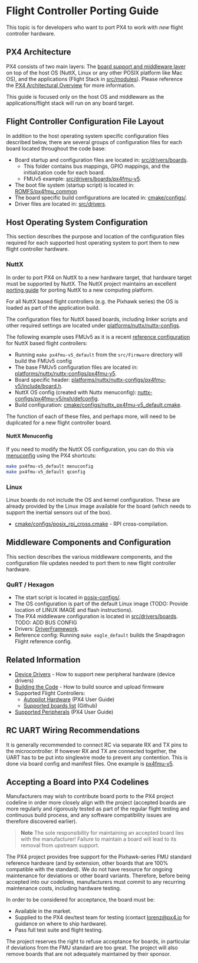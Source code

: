 # Flight Controller Porting Guide

This topic is for developers who want to port PX4 to work with *new* flight controller hardware.

## PX4 Architecture

PX4 consists of two main layers: The [board support and middleware layer](../middleware/README.md) on top of the host OS (NuttX, Linux or any other POSIX platform like Mac OS), and the applications (Flight Stack in [src/modules](https://github.com/PX4/Firmware/tree/master/src/modules)\).  Please reference the [PX4 Architectural Overview](../concept/architecture.md) for more information.

This guide is focused only on the host OS and middleware as the applications/flight stack will run on any board target.

## Flight Controller Configuration File Layout

In addition to the host operating system specific configuration files described below, there are several groups of configuration files for each board located throughout the code base:
* Board startup and configuration files are located in: [src/drivers/boards](https://github.com/PX4/Firmware/tree/master/src/drivers/boards).
  * This folder contains bus mappings, GPIO mappings, and the initialization code for each board.
  * FMUv5 example: [src/drivers/boards/px4fmu-v5](https://github.com/PX4/Firmware/tree/master/src/drivers/boards/px4fmu-v5).
* The boot file system (startup script) is located in: [ROMFS/px4fmu\_common](https://github.com/PX4/Firmware/tree/master/ROMFS/px4fmu_common)
* The board specific build configurations are located in: [cmake/configs/](https://github.com/PX4/Firmware/blob/master/cmake/configs/).
* Driver files are located in: [src/drivers](https://github.com/PX4/Firmware/tree/master/src/drivers).

## Host Operating System Configuration

This section describes the purpose and location of the configuration files required for each supported host operating system to port them to new flight controller hardware.

### NuttX

In order to port PX4 on NuttX to a new hardware target, that hardware target must be supported by NuttX.  The NuttX project maintains an excellent [porting guide](http://www.nuttx.org/Documentation/NuttxPortingGuide.html) for porting NuttX to a new computing platform.

For all NuttX based flight controllers (e.g. the Pixhawk series) the OS is loaded as part of the application build.

The configuration files for NuttX based boards, including linker scripts and other required settings are located under [platforms/nuttx/nuttx-configs](https://github.com/PX4/Firmware/tree/master/platforms/nuttx/nuttx-configs).

The following example uses FMUv5 as it is a recent [reference configuration](../debug/reference-design.md) for NuttX based flight controllers:
* Running `make px4fmu-v5_default` from the `src/Firmware` directory will build the FMUv5 config
* The base FMUv5 configuration files are located in: [platforms/nuttx/nuttx-configs/px4fmu-v5](https://github.com/PX4/Firmware/tree/master/platforms/nuttx/nuttx-configs/px4fmu-v5).
* Board specific header: [platforms/nuttx/nuttx-configs/px4fmu-v5/include/board.h](https://github.com/PX4/Firmware/blob/master/platforms/nuttx/nuttx-configs/px4fmu-v5/include/board.h).
* NuttX OS config (created with Nuttx menuconfig): [nuttx-configs/px4fmu-v5/nsh/defconfig](https://github.com/PX4/Firmware/blob/master/platforms/nuttx/nuttx-configs/px4fmu-v5/nsh/defconfig).
* Build configuration: [cmake/configs/nuttx\_px4fmu-v5\_default.cmake](https://github.com/PX4/Firmware/blob/master/cmake/configs/nuttx_px4fmu-v5_default.cmake).

The function of each of these files, and perhaps more, will need to be duplicated for a new flight controller board.

#### NuttX Menuconfig
If you need to modify the NuttX OS configuration, you can do this via [menuconfig](https://bitbucket.org/nuttx/nuttx) using the PX4 shortcuts:
```sh
make px4fmu-v5_default menuconfig
make px4fmu-v5_default qconfig
```

### Linux

Linux boards do not include the OS and kernel configuration. These are already provided by the Linux image available for the board (which needs to support the inertial sensors out of the box).

* [cmake/configs/posix\_rpi\_cross.cmake](https://github.com/PX4/Firmware/blob/master/cmake/configs/posix_rpi_cross.cmake) - RPI cross-compilation.

## Middleware Components and Configuration

This section describes the various middleware components, and the configuration file updates needed to port them to new flight controller hardware.

### QuRT / Hexagon

* The start script is located in [posix-configs/](https://github.com/PX4/Firmware/tree/master/posix-configs).
* The OS configuration is part of the default Linux image (TODO: Provide location of LINUX IMAGE and flash instructions).
* The PX4 middleware configuration is located in [src/drivers/boards](https://github.com/PX4/Firmware/tree/master/src/drivers/boards). TODO: ADD BUS CONFIG
* Drivers: [DriverFramework](https://github.com/px4/DriverFramework).
* Reference config: Running `make eagle_default` builds the Snapdragon Flight reference config.

## Related Information

* [Device Drivers](../middleware/drivers.md) - How to support new peripheral hardware (device drivers)
* [Building the Code](../setup/building_px4.md) - How to build source and upload firmware 
* Supported Flight Controllers:
  * [Autopilot Hardware](https://docs.px4.io/en/flight_controller/) (PX4 User Guide)
  * [Supported boards list](https://github.com/PX4/Firmware/#supported-hardware) (Github)
* [Supported Peripherals](https://docs.px4.io/en/peripherals/) (PX4 User Guide)


## RC UART Wiring Recommendations

It is generally recommended to connect RC via separate RX and TX pins to the microcontroller. 
If however RX and TX are connected together, the UART has to be put into singlewire mode to prevent any contention. 
This is done via board config and manifest files. 
One example is [px4fmu-v5](https://github.com/PX4/Firmware/blob/master/src/drivers/boards/px4fmu-v5/manifest.c).


## Accepting a Board into PX4 Codelines

Manufacturers may wish to contribute board ports to the PX4 project codeline in order more closely align with the project
(accepted boards are more regularly and rigorously tested as part of the regular flight testing and continuous build process, and any software compatibility issues are therefore discovered earlier).

> **Note** The sole responsibility for maintaining an accepted board lies with the manufacturer!
  Failure to maintain a board will lead to its removal from upstream support.
  
The PX4 project provides free support for the Pixhawk-series FMU standard reference hardware (and by extension, other boards that are 100% compatible with the standard).
We do not have resource for ongoing maintenance for deviations or other board variants.
Therefore, before being accepted into our codelines, manufacturers must commit to any recurring maintenance costs, including hardware testing.

In order to be considered for acceptance, the board must be:
* Available in the market.
* Supplied to the PX4 dev/test team for testing (contact lorenz@px4.io for guidance on where to ship hardware).
* Pass full test suite and flight testing.

The project reserves the right to refuse acceptance for boards, in particular if deviations from the FMU standard are too great.
The project will also remove boards that are not adequately maintained by their sponsor.
